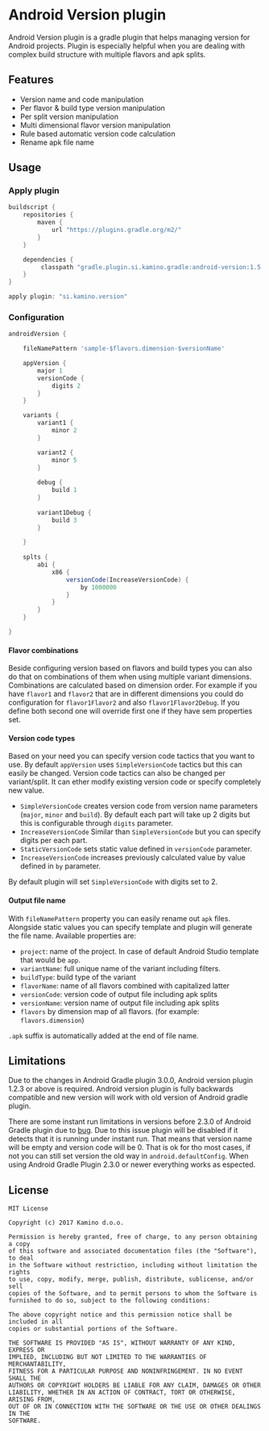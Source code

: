 # Android Version plugin

Android Version plugin is a gradle plugin that helps managing version for Android projects. Plugin is especially helpful when you are dealing with complex build structure with multiple flavors and apk splits.

## Features

 - Version name and code manipulation
 - Per flavor & build type version manipulation
 - Per split version manipulation
 - Multi dimensional flavor version manipulation
 - Rule based automatic version code calculation
 - Rename apk file name

## Usage

### Apply plugin

```groovy
buildscript {
    repositories {
        maven {
            url "https://plugins.gradle.org/m2/"
        }
    }

    dependencies {
         classpath "gradle.plugin.si.kamino.gradle:android-version:1.5.0"
    }
}

apply plugin: "si.kamino.version"
```

### Configuration

```groovy
androidVersion {

    fileNamePattern 'sample-$flavors.dimension-$versionName'

    appVersion {
        major 1
        versionCode {
            digits 2
        }
    }

    variants {
        variant1 {
            minor 2
        }

        variant2 {
            minor 5
        }
        
        debug {
            build 1
        }
        
        variant1Debug {
            build 3
        }

    }
    
    splts {
        abi {
            x86 {
                versionCode(IncreaseVersionCode) {
                    by 1000000
                }
            }
        }
    }

}
```

#### Flavor combinations

Beside configuring version based on flavors and build types you can also do that on combinations of them when using 
multiple variant dimensions. Combinations are calculated based on dimension order. For example if you have `flavor1`
and `flavor2` that are in different dimensions you could do configuration for `flavor1Flavor2` and also 
`flavor1Flavor2Debug`. If you define both second one will override first one if they have sem properties set.

#### Version code types

Based on your need you can specify version code tactics that you want to use. By default 
`appVersion` uses `SimpleVersionCode` tactics but this can easily be changed. Version code 
tactics can also be changed per variant/split. It can ether modify existing version code
or specify completely  new value.

- `SimpleVersionCode` creates version code from version name parameters (`major`, `minor` and `build`). By default 
each part will take up 2 digits but this is configurable through `digits` parameter.
- `IncreaseVersionCode` Similar than `SimpleVersionCode` but you can specify digits per each part.
- `StaticVersionCode` sets static value defined in `versionCode` parameter.
- `IncreaseVersionCode` increases previously calculated value by value defined in `by` parameter.

By default plugin will set `SimpleVersionCode` with digits set to 2.

#### Output file name

With `fileNamePattern` property you can easily rename out `apk` files. Alongside static values you can specify template
and plugin will generate the file name. Available properties are:
 - `project`: name of the project. In case of default Android Studio template that would be `app`.
 - `variantName`: full unique name of the variant including filters.
 - `buildType`: build type of the variant
 - `flavorName`: name of all flavors combined with capitalized latter
 - `versionCode`: version code of output file including apk splits
 - `versionName`: version name of output file including apk splits
 - `flavors` by dimension map of all flavors. (for example: `flavors.dimension`)

`.apk` suffix is automatically added at the end of file name.

## Limitations 

Due to the changes in Android Gradle plugin 3.0.0, Android version plugin 1.2.3 or above is required. Android version plugin is fully backwards compatible and 
new version will work with old version of Android gradle plugin.

There are some instant run limitations in versions before 2.3.0 of Android Gradle plugin due to [bug](https://code.google.com/p/android/issues/detail?id=227610).
Due to this issue plugin will be disabled if it detects that it is running under instant run. That means that version name will be empty 
and version code will be 0. That is ok for tho most cases, if not you can still set version the old way in `android.defaultConfig`.
When using Android Gradle Plugin 2.3.0 or newer everything works as espected.

## License 

    MIT License
    
    Copyright (c) 2017 Kamino d.o.o.
    
    Permission is hereby granted, free of charge, to any person obtaining a copy
    of this software and associated documentation files (the "Software"), to deal
    in the Software without restriction, including without limitation the rights
    to use, copy, modify, merge, publish, distribute, sublicense, and/or sell
    copies of the Software, and to permit persons to whom the Software is
    furnished to do so, subject to the following conditions:
    
    The above copyright notice and this permission notice shall be included in all
    copies or substantial portions of the Software.
    
    THE SOFTWARE IS PROVIDED "AS IS", WITHOUT WARRANTY OF ANY KIND, EXPRESS OR
    IMPLIED, INCLUDING BUT NOT LIMITED TO THE WARRANTIES OF MERCHANTABILITY,
    FITNESS FOR A PARTICULAR PURPOSE AND NONINFRINGEMENT. IN NO EVENT SHALL THE
    AUTHORS OR COPYRIGHT HOLDERS BE LIABLE FOR ANY CLAIM, DAMAGES OR OTHER
    LIABILITY, WHETHER IN AN ACTION OF CONTRACT, TORT OR OTHERWISE, ARISING FROM,
    OUT OF OR IN CONNECTION WITH THE SOFTWARE OR THE USE OR OTHER DEALINGS IN THE
    SOFTWARE.
